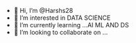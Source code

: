 - 👋 Hi, I’m @Harshs28
- 👀 I’m interested in DATA SCIENCE
- 🌱 I’m currently learning ...AI ML AND DS 
- 💞️ I’m looking to collaborate on ...

  
